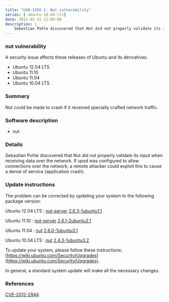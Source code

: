 ```yaml
---
title: "USN-1456-1: Nut vulnerability"
series: [ ubuntu-10.04-lts]
date: 2012-05-31 12:00:00
description: |
    Sebastian Pohle discovered that Nut did not properly validate its input when receiving data over the network. If upsd was configured to allow connections over the network, a remote attacker could exploit this to cause a denial of service (application crash). 
--- 
```

 
 


### nut vulnerability

A security issue affects these releases of Ubuntu and its derivatives:

* Ubuntu 12.04 LTS
* Ubuntu 11.10
* Ubuntu 11.04
* Ubuntu 10.04 LTS

### Summary

Nut could be made to crash if it received specially crafted network traffic.

### Software description

* nut 

### Details

Sebastian Pohle discovered that Nut did not properly validate its input when receiving data over the network. If upsd was configured to allow connections over the network, a remote attacker could exploit this to cause a denial of service (application crash). 

### Update instructions

The problem can be corrected by updating your system to the following package version:

Ubuntu 12.04 LTS
 : [nut-server](https://launchpad.net/ubuntu/+source/nut) <span> [2.6.3-1ubuntu1.1](https://launchpad.net/ubuntu/+source/nut/2.6.3-1ubuntu1.1) </span> 

Ubuntu 11.10
 : [nut-server](https://launchpad.net/ubuntu/+source/nut) <span> [2.6.1-2ubuntu2.1](https://launchpad.net/ubuntu/+source/nut/2.6.1-2ubuntu2.1) </span> 

Ubuntu 11.04
 : [nut](https://launchpad.net/ubuntu/+source/nut) <span> [2.6.0-1ubuntu3.1](https://launchpad.net/ubuntu/+source/nut/2.6.0-1ubuntu3.1) </span> 

Ubuntu 10.04 LTS
 : [nut](https://launchpad.net/ubuntu/+source/nut) <span> [2.4.3-1ubuntu3.2](https://launchpad.net/ubuntu/+source/nut/2.4.3-1ubuntu3.2) </span> 

To update your system, please follow these instructions: [https://wiki.ubuntu.com/Security/Upgrades](https://wiki.ubuntu.com/Security/Upgrades).

In general, a standard system update will make all the necessary changes. 

### References

 
 [CVE-2012-2944](http://people.ubuntu.com/~ubuntu-security/cve/CVE-2012-2944)
 

